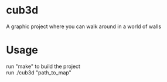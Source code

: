 # cub3d

A graphic project where you can walk around in a world of walls

# Usage

run "make" to build the project \
run ./cub3d "path_to_map"
